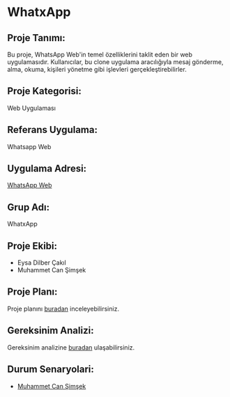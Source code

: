 # WhatxApp

## Proje Tanımı:

Bu proje, WhatsApp Web'in temel özelliklerini taklit eden bir web uygulamasıdır. Kullanıcılar, bu clone uygulama aracılığıyla mesaj gönderme, alma, okuma, kişileri yönetme gibi işlevleri gerçekleştirebilirler.

## Proje Kategorisi:

Web Uygulaması

## Referans Uygulama:

Whatsapp Web

## Uygulama Adresi:

[WhatsApp Web](https://web.whatsapp.com/)

## Grup Adı:

WhatxApp

## Proje Ekibi:

- Eysa Dilber Çakıl
- Muhammet Can Şimşek

## Proje Planı:

Proje planını [buradan](plan.png) inceleyebilirsiniz.

## Gereksinim Analizi:

Gereksinim analizine [buradan](gereksinimAnalizi.md) ulaşabilirsiniz.

## Durum Senaryolari:
- [Muhammet Can Şimşek](UseCaseSablon.pdf)
